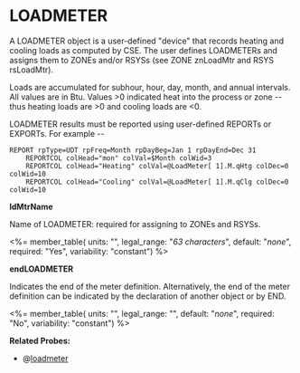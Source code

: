 # LOADMETER

A LOADMETER object is a user-defined "device" that records heating and cooling loads as computed by CSE. The user defines LOADMETERs and assigns them to ZONEs and/or RSYSs (see ZONE znLoadMtr and RSYS rsLoadMtr).

Loads are accumulated for subhour, hour, day, month, and annual intervals.  All values are in Btu.  Values >0 indicated heat into the process or zone -- thus heating loads are >0 and cooling loads are <0.

LOADMETER results must be reported using user-defined REPORTs or EXPORTs.  For example --

    REPORT rpType=UDT rpFreq=Month rpDayBeg=Jan 1 rpDayEnd=Dec 31
        REPORTCOL colHead="mon" colVal=$Month colWid=3
        REPORTCOL colHead="Heating" colVal=@LoadMeter[ 1].M.qHtg colDec=0 colWid=10
        REPORTCOL colHead="Cooling" colVal=@LoadMeter[ 1].M.qClg colDec=0 colWid=10


**ldMtrName**

Name of LOADMETER: required for assigning to ZONEs and RSYSs.

<%= member_table(
  units: "",
  legal_range: "*63 characters*",
  default: "*none*",
  required: "Yes",
  variability: "constant") %>

**endLOADMETER**

Indicates the end of the meter definition. Alternatively, the end of the meter definition can be indicated by the declaration of another object or by END.

<%= member_table(
  units: "",
  legal_range: "",
  default: "*none*",
  required: "No",
  variability: "constant") %>

**Related Probes:**

- @[loadmeter](#p_loadmeter)
